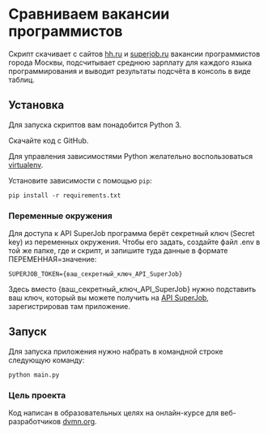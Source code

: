 # Сравниваем вакансии программистов

Скрипт скачивает с сайтов [hh.ru](https://hh.ru/) и [superjob.ru](https://superjob.ru/) 
вакансии программистов города Москвы, подсчитывает среднюю зарплату для каждого языка программирования 
и выводит результаты подсчёта в консоль в виде таблиц.

## Установка

Для запуска скриптов вам понадобится Python 3.

Скачайте код с GitHub.

Для управления зависимостями Python желательно воспользоваться [virtualenv](https://pypi.org/project/virtualenv/).

Установите зависимости с помощью `pip`:
```
pip install -r requirements.txt
```

### Переменные окружения

Для доступа к API SuperJob программа берёт секретный ключ (Secret key) из переменных окружения. 
Чтобы его задать, создайте файл .env в той же папке, где и скрипт, и запишите туда данные 
в формате ПЕРЕМЕННАЯ=значение:
```
SUPERJOB_TOKEN={ваш_секретный_ключ_API_SuperJob}
```
Здесь вместо {ваш_секретный_ключ_API_SuperJob} нужно подставить ваш ключ, который вы можете получить 
на [API SuperJob](https://api.superjob.ru/), зарегистрировав там приложение.

## Запуск

Для запуска приложения нужно набрать в командной строке следующую команду:
```
python main.py
```

### Цель проекта

Код написан в образовательных целях на онлайн-курсе для веб-разработчиков [dvmn.org](https://dvmn.org/).